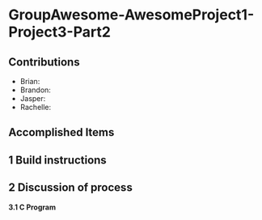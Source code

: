 # GroupAwesome-AwesomeProject1-Project3-Part2

## Contributions

- Brian: 
- Brandon: 
- Jasper: 
- Rachelle:

## Accomplished Items  


## 1 Build instructions   



## 2 Discussion of process  


**3.1 C Program**  

